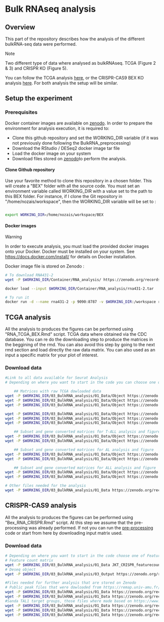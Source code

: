 # Bulk RNAseq analysis

## Overview

This part of the repository describes how the analysis of the different bulkRNA-seq data were performed.

> [!NOTE]  
> Two different type of data where analysed as bulkRNAseq. TCGA (Figure 2 & 3) and CRISPR KO (Figure 5). 

You can follow the TCGA analysis [here](#tcga-analysis), or the CRISPR-CAS9 BEX KO analysis [here](#crispr-CAS9-analysis).
For both analysis the setup will be similar.

## Setup the experiment
### Prerequisites

Docker container images are available on [zenodo](https://doi.org/10.5281/zenodo.14044880).
In order to prepare the environment for analysis execution, it is required to:
- Clone this github repository and set the WORKING_DIR variable (if it was not previously done following the BulkRNA_preprocessing)
- Download the RStudio / DESeq2 docker image tar file
- Load the docker image on your system
- Download files stored on [zenodo](https://doi.org/10.5281/zenodo.14044880)to perform the analysis.
 
#### Clone Github repository

Use your favorite method to clone this repository in a chosen folder. This will create a "BEX" folder with all the source code.
You must set an environment variable called WORKING_DIR with a value set to the path to this BEX folder. For instance, if I clone the Git repository in "/home/nozais/workspace", then the WORKING_DIR variable will be set to :

```bash

export WORKING_DIR=/home/nozais/workspace/BEX

```

#### Docker images

> [!WARNING] 
> In order to execute analysis, you must load the provided docker images onto your Docker. Docker must be installed on your system. See https://docs.docker.com/install/ for details on Docker installation.

Docker image file is stored on Zenodo :

```bash
# To download RNA431-2
wget -P $WORKING_DIR/Container/RNA_analysis/ https://zenodo.org/records/14044880/files/rna431-2.tar

docker load --input $WORKING_DIR/Container/RNA_analysis/rna431-2.tar

# To run it
docker run -d --name rna431-2 -p 9090:8787 -v $WORKING_DIR:/workspace rna431-2
```

## TCGA analysis

All the analysis to produces the figures can be performed using "RNA_TCGA_BEX.Rmd" script.
TCGA data where obtained via the CDC database. You can re do the downloading step to produce the matrices in the beggining of the rmd.
You can also avoid this step by going to the next rmd section and load directly the raw data matrix.
You can also used as an input a specific matrix for your plot of interest.

### Download data

```bash
#Link to all data available for Seurat Analysis
# Depending on where you want to start in the code you can choose one of those matrices.

	## Matrices with raw TCGA dowloaded data
wget -P $WORKING_DIR/03_BulkRNA_analysis/01_Data/Object https://zenodo.org/records/14044880/files/RNA_matrix_TARGET_AML.rds # For AML RNA matrix 
wget -P $WORKING_DIR/03_BulkRNA_analysis/01_Data/Object https://zenodo.org/records/14044880/files/RNA_matrix_TARGET_P2.rds  # For P2 RNA matrix 
wget -P $WORKING_DIR/03_BulkRNA_analysis/01_Data/Object https://zenodo.org/records/14044880/files/RNA_matrix_TARGET_P3.rds  # For P3 RNA matrix 

wget -P $WORKING_DIR/03_BulkRNA_analysis/01_Data/Object https://zenodo.org/records/14044880/files/clinial_matrix_TARGET_AML.rds # For AML clinical matrix 
wget -P $WORKING_DIR/03_BulkRNA_analysis/01_Data/Object https://zenodo.org/records/14044880/files/clinial_matrix_TARGET_P2.rds # For P2 clinical matrix 
wget -P $WORKING_DIR/03_BulkRNA_analysis/01_Data/Object https://zenodo.org/records/14044880/files/clinial_matrix_TARGET_P3.rds For P3 clinical matrix 

	## Subset and gene converted matrices for T-ALL analysis and figure
wget -P $WORKING_DIR/03_BulkRNA_analysis/01_Data/Object https://zenodo.org/records/14044880/files/RNA_matrix_TARGET_TALL_convert.rds # For T-ALL RNA matrix 
wget -P $WORKING_DIR/03_BulkRNA_analysis/01_Data/Object https://zenodo.org/records/14044880/files/Clinical_matrix_TARGET_TALL_convert.rds # For T-ALL clinical matrix 

	## Subset and gene converted matrices for AL analysis and figure
wget -P $WORKING_DIR/03_BulkRNA_analysis/01_Data/Object https://zenodo.org/records/14044880/files/clinical_matrix_TARGET_AL.rds # For Acute Leuk clinical matrix 
wget -P $WORKING_DIR/03_BulkRNA_analysis/01_Data/Object https://zenodo.org/records/14044880/files/RNA_matrix_TARGET_AL_convert.rds # For Acute Leuk rna matrix 

	## Subset and gene converted matrices for ALL analysis and figure
wget -P $WORKING_DIR/03_BulkRNA_analysis/01_Data/Object https://zenodo.org/records/14044880/files/clinical_matrix_TARGET_ALL_convert.rds # For ALL clinical matrix 
wget -P $WORKING_DIR/03_BulkRNA_analysis/01_Data/Object https://zenodo.org/records/14044880/files/RNA_matrix_TARGET_ALL_convert.rds # For ALL RNA matrix 

# Other files needed for the analysis 
wget -P $WORKING_DIR/03_BulkRNA_analysis/01_Data https://zenodo.org/records/14044880/files/gencode.v36.annotation.gtf

```

## CRISPR-CAS9 analysis

All the analysis to produces the figures can be performed using "Bex_RNA_CRISPR.Rmd" script.
At this step we assume that the pre-processing was already performed. If not you can run the [pre-processing](/01_BulkRNA_preprocessing) code or start from here by downloading input matrix used.

### Download data

```bash
# Depending on where you want to start in the code choose one of Feature count matrix or Deseq object
# Feature count matrix
wget -P $WORKING_DIR/03_BulkRNA_analysis/01_Data JKT_CRISPR_featurecounts.txt
# Deseq object 
wget -P $WORKING_DIR/03_BulkRNA_analysis/03_Output https://zenodo.org/records/14044880/files/dds_CRISPR.rds

#Files needed for further analysis that are stored on Zenodo
# Public peak files that were dowloaded from https://remap.univ-amu.fr/target_page/TAL1:9606
wget -P $WORKING_DIR/03_BulkRNA_analysis/01_Data https://zenodo.org/records/14044880/files/GSE25000.bed #GSE25000
wget -P $WORKING_DIR/03_BulkRNA_analysis/01_Data https://zenodo.org/records/14044880/files/GSE29180.bed #GSE29180
#Sanda TAL1 target groups, those files where made based on https://www.ncbi.nlm.nih.gov/pmc/articles/PMC11063860/
wget -P $WORKING_DIR/03_BulkRNA_analysis/01_Data https://zenodo.org/records/14044880/files/SANDA_GR_A.txt #SandaA
wget -P $WORKING_DIR/03_BulkRNA_analysis/01_Data https://zenodo.org/records/14044880/files/SANDA_GR_B.txt #SandaB
wget -P $WORKING_DIR/03_BulkRNA_analysis/01_Data https://zenodo.org/records/14044880/files/SANDA_GR_C.txt #SandaC
```


